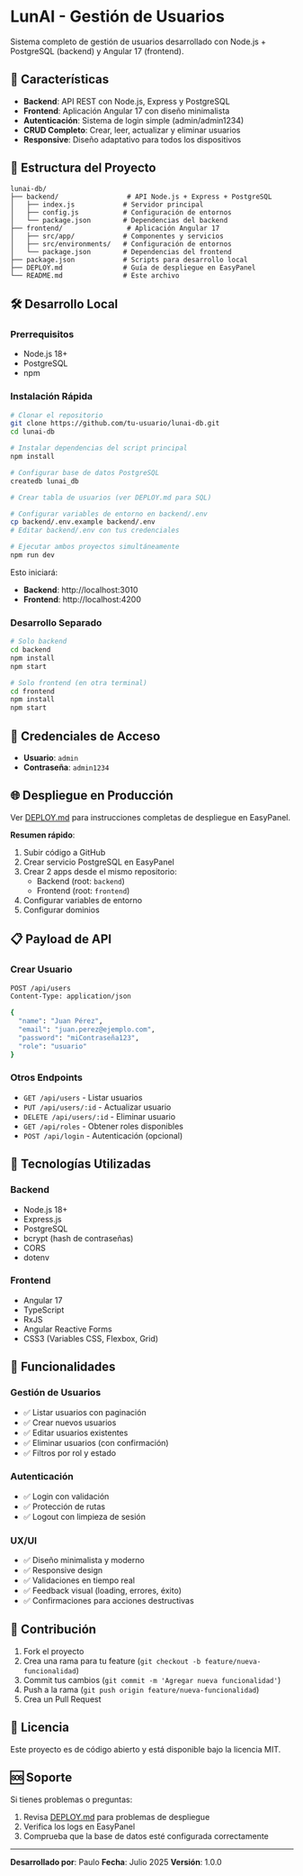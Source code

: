# LunAI - Gestión de Usuarios

Sistema completo de gestión de usuarios desarrollado con Node.js + PostgreSQL (backend) y Angular 17 (frontend).

## 🚀 Características

- **Backend**: API REST con Node.js, Express y PostgreSQL
- **Frontend**: Aplicación Angular 17 con diseño minimalista
- **Autenticación**: Sistema de login simple (admin/admin1234)
- **CRUD Completo**: Crear, leer, actualizar y eliminar usuarios
- **Responsive**: Diseño adaptativo para todos los dispositivos

## 📁 Estructura del Proyecto

```
lunai-db/
├── backend/                 # API Node.js + Express + PostgreSQL
│   ├── index.js            # Servidor principal
│   ├── config.js           # Configuración de entornos
│   └── package.json        # Dependencias del backend
├── frontend/                # Aplicación Angular 17
│   ├── src/app/            # Componentes y servicios
│   ├── src/environments/   # Configuración de entornos
│   └── package.json        # Dependencias del frontend
├── package.json            # Scripts para desarrollo local
├── DEPLOY.md               # Guía de despliegue en EasyPanel
└── README.md               # Este archivo
```

## 🛠️ Desarrollo Local

### Prerrequisitos

- Node.js 18+
- PostgreSQL
- npm

### Instalación Rápida

```bash
# Clonar el repositorio
git clone https://github.com/tu-usuario/lunai-db.git
cd lunai-db

# Instalar dependencias del script principal
npm install

# Configurar base de datos PostgreSQL
createdb lunai_db

# Crear tabla de usuarios (ver DEPLOY.md para SQL)

# Configurar variables de entorno en backend/.env
cp backend/.env.example backend/.env
# Editar backend/.env con tus credenciales

# Ejecutar ambos proyectos simultáneamente
npm run dev
```

Esto iniciará:

- **Backend**: http://localhost:3010
- **Frontend**: http://localhost:4200

### Desarrollo Separado

```bash
# Solo backend
cd backend
npm install
npm start

# Solo frontend (en otra terminal)
cd frontend
npm install
npm start
```

## 🔐 Credenciales de Acceso

- **Usuario**: `admin`
- **Contraseña**: `admin1234`

## 🌐 Despliegue en Producción

Ver [DEPLOY.md](./DEPLOY.md) para instrucciones completas de despliegue en EasyPanel.

**Resumen rápido**:

1. Subir código a GitHub
2. Crear servicio PostgreSQL en EasyPanel
3. Crear 2 apps desde el mismo repositorio:
   - Backend (root: `backend`)
   - Frontend (root: `frontend`)
4. Configurar variables de entorno
5. Configurar dominios

## 📋 Payload de API

### Crear Usuario

```bash
POST /api/users
Content-Type: application/json

{
  "name": "Juan Pérez",
  "email": "juan.perez@ejemplo.com",
  "password": "miContraseña123",
  "role": "usuario"
}
```

### Otros Endpoints

- `GET /api/users` - Listar usuarios
- `PUT /api/users/:id` - Actualizar usuario
- `DELETE /api/users/:id` - Eliminar usuario
- `GET /api/roles` - Obtener roles disponibles
- `POST /api/login` - Autenticación (opcional)

## 🔧 Tecnologías Utilizadas

### Backend

- Node.js 18+
- Express.js
- PostgreSQL
- bcrypt (hash de contraseñas)
- CORS
- dotenv

### Frontend

- Angular 17
- TypeScript
- RxJS
- Angular Reactive Forms
- CSS3 (Variables CSS, Flexbox, Grid)

## 📱 Funcionalidades

### Gestión de Usuarios

- ✅ Listar usuarios con paginación
- ✅ Crear nuevos usuarios
- ✅ Editar usuarios existentes
- ✅ Eliminar usuarios (con confirmación)
- ✅ Filtros por rol y estado

### Autenticación

- ✅ Login con validación
- ✅ Protección de rutas
- ✅ Logout con limpieza de sesión

### UX/UI

- ✅ Diseño minimalista y moderno
- ✅ Responsive design
- ✅ Validaciones en tiempo real
- ✅ Feedback visual (loading, errores, éxito)
- ✅ Confirmaciones para acciones destructivas

## 🤝 Contribución

1. Fork el proyecto
2. Crea una rama para tu feature (`git checkout -b feature/nueva-funcionalidad`)
3. Commit tus cambios (`git commit -m 'Agregar nueva funcionalidad'`)
4. Push a la rama (`git push origin feature/nueva-funcionalidad`)
5. Crea un Pull Request

## 📄 Licencia

Este proyecto es de código abierto y está disponible bajo la licencia MIT.

## 🆘 Soporte

Si tienes problemas o preguntas:

1. Revisa [DEPLOY.md](./DEPLOY.md) para problemas de despliegue
2. Verifica los logs en EasyPanel
3. Comprueba que la base de datos esté configurada correctamente

---

**Desarrollado por**: Paulo
**Fecha**: Julio 2025
**Versión**: 1.0.0
